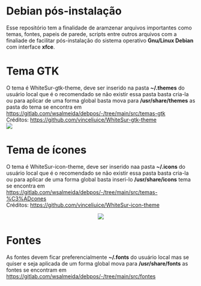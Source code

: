 # Debian pós-instalação

Esse repositório tem a finalidade de aramzenar arquivos importantes como temas, 
fontes, papeis de parede, scripts entre outros arquivos com a finaliade de facilitar 
pós-instalação do sistema operativo **Gnu/Linux Debian** com interface **xfce**.

# Tema GTK
O tema é WhiteSur-gtk-theme, deve ser inserido na pasta **~/.themes** do usuário 
local que é o recomendado se não existir essa pasta basta cria-la ou para aplicar 
de uma forma global basta mova para **/usr/share/themes** as pasta do tema 
se encontra em https://gitlab.com/wsalmeida/debpos/-/tree/main/src/temas-gtk <br>
Créditos: https://github.com/vinceliuice/WhiteSur-gtk-theme <br>
<img src="https://gitlab.com/wsalmeida/debpos/-/raw/main/src/imagens/preview-theme.png">
# Tema de ícones
O tema é WhiteSur-icon-theme, deve ser inserido naa pasta **~/.icons** do usuário 
local que é o recomendado se não existir essa pasta basta cria-la ou para aplicar 
de uma forma global basta inseri-lo **/usr/share/icons** tema se encontra em https://gitlab.com/wsalmeida/debpos/-/tree/main/src/temas-%C3%ADcones <br>
Créditos: https://github.com/vinceliuice/WhiteSur-icon-theme
<p align="center"> <img src="https://gitlab.com/wsalmeida/debpos/-/blob/main/src/imagens/preview-icon.png"/> </p>

# Fontes
As fontes devem ficar preferencialmente **~/.fonts** do usuário local mas se 
quiser e seja aplicada de um forma global mova para **/usr/share/fonts** as fontes
se encontram em https://gitlab.com/wsalmeida/debpos/-/tree/main/src/fontes
